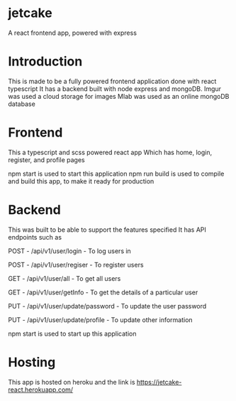 # jetcake
A react frontend app, powered with express

# Introduction
This is made to be a fully powered frontend application done with react typescript
It has a backend built with node express and mongoDB.
Imgur was used a cloud storage for images
Mlab was used as an online mongoDB database

# Frontend
This a typescript and scss powered react app
Which has home, login, register, and profile pages

npm start is used to start this application
npm run build is used to compile and build this app, to make it ready for production

# Backend
This was built to be able to support the features specified
It has API endpoints such as 

POST - /api/v1/user/login - To log users in

POST - /api/v1/user/regiser - To register users

GET - /api/v1/user/all - To get all users

GET - /api/v1/user/getInfo - To get the details of a particular user

PUT - /api/v1/user/update/password - To update the user password

PUT - /api/v1/user/update/profile - To update other information

npm start is used to start up this application


# Hosting
This app is hosted on heroku and the link is https://jetcake-react.herokuapp.com/
